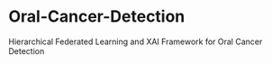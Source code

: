 # Oral-Cancer-Detection
Hierarchical Federated Learning and XAI Framework for Oral Cancer Detection
